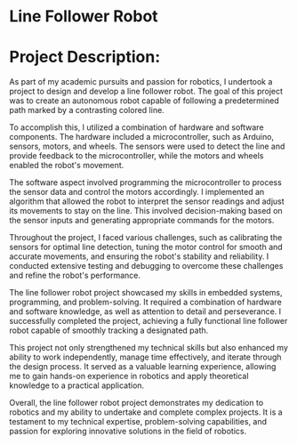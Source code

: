 # Line Follower Robot
# Project Description:

As part of my academic pursuits and passion for robotics, I undertook a project to design and develop a line follower robot. The goal of this project was to create an autonomous robot capable of following a predetermined path marked by a contrasting colored line.

To accomplish this, I utilized a combination of hardware and software components. The hardware included a microcontroller, such as Arduino, sensors, motors, and wheels. The sensors were used to detect the line and provide feedback to the microcontroller, while the motors and wheels enabled the robot's movement.

The software aspect involved programming the microcontroller to process the sensor data and control the motors accordingly. I implemented an algorithm that allowed the robot to interpret the sensor readings and adjust its movements to stay on the line. This involved decision-making based on the sensor inputs and generating appropriate commands for the motors.

Throughout the project, I faced various challenges, such as calibrating the sensors for optimal line detection, tuning the motor control for smooth and accurate movements, and ensuring the robot's stability and reliability. I conducted extensive testing and debugging to overcome these challenges and refine the robot's performance.

The line follower robot project showcased my skills in embedded systems, programming, and problem-solving. It required a combination of hardware and software knowledge, as well as attention to detail and perseverance. I successfully completed the project, achieving a fully functional line follower robot capable of smoothly tracking a designated path.

This project not only strengthened my technical skills but also enhanced my ability to work independently, manage time effectively, and iterate through the design process. It served as a valuable learning experience, allowing me to gain hands-on experience in robotics and apply theoretical knowledge to a practical application.

Overall, the line follower robot project demonstrates my dedication to robotics and my ability to undertake and complete complex projects. It is a testament to my technical expertise, problem-solving capabilities, and passion for exploring innovative solutions in the field of robotics.
